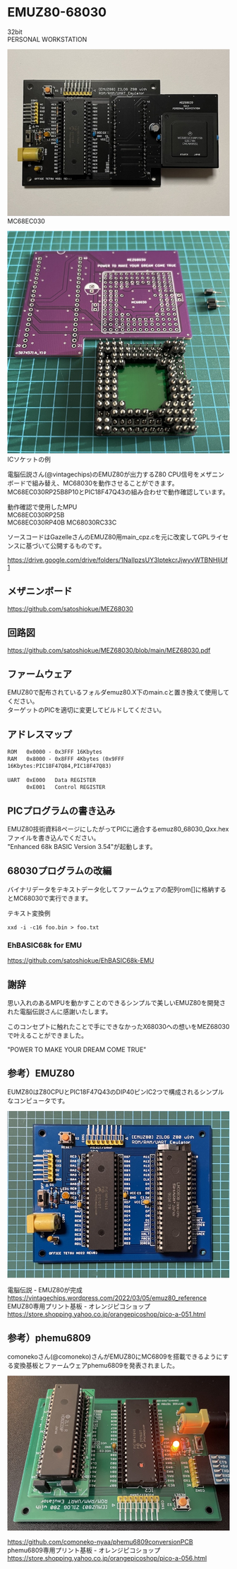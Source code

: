 # EMUZ80-68030
32bit  
PERSONAL WORKSTATION

![MEZ68030](https://github.com/satoshiokue/EMUZ80-68030/blob/main/imgs/IMG_1812.jpeg)  
MC68EC030  

![MEZ68030Socket](https://github.com/satoshiokue/EMUZ80-68030/blob/main/imgs/MEZ68030_socket.jpg)  
ICソケットの例  

電脳伝説さん(@vintagechips)のEMUZ80が出力するZ80 CPU信号をメザニンボードで組み替え、MC68030を動作させることができます。  
MC68EC030RP25B8P10とPIC18F47Q43の組み合わせで動作確認しています。  

動作確認で使用したMPU  
MC68EC030RP25B  
MC68EC030RP40B
MC68030RC33C

ソースコードはGazelleさんのEMUZ80用main_cpz.cを元に改変してGPLライセンスに基づいて公開するものです。

https://drive.google.com/drive/folders/1NaIIpzsUY3lptekcrJjwyvWTBNHIjUf1

## メザニンボード
https://github.com/satoshiokue/MEZ68030

## 回路図
https://github.com/satoshiokue/MEZ68030/blob/main/MEZ68030.pdf

## ファームウェア
EMUZ80で配布されているフォルダemuz80.X下のmain.cと置き換えて使用してください。  
ターゲットのPICを適切に変更してビルドしてください。  


## アドレスマップ
```
ROM   0x0000 - 0x3FFF 16Kbytes
RAM   0x8000 - 0x8FFF 4Kbytes (0x9FFF 16Kbytes:PIC18F47Q84,PIC18F47Q83)

UART  0xE000   Data REGISTER
      0xE001   Control REGISTER
```

## PICプログラムの書き込み
EMUZ80技術資料8ページにしたがってPICに適合するemuz80_68030_Qxx.hexファイルを書き込んでください。  
"Enhanced 68k BASIC Version 3.54"が起動します。

## 68030プログラムの改編
バイナリデータをテキストデータ化してファームウェアの配列rom[]に格納するとMC68030で実行できます。

テキスト変換例
```
xxd -i -c16 foo.bin > foo.txt
```

### EhBASIC68k for EMU
https://github.com/satoshiokue/EhBASIC68k-EMU

## 謝辞
思い入れのあるMPUを動かすことのできるシンプルで美しいEMUZ80を開発された電脳伝説さんに感謝いたします。

このコンセプトに触れたことで手にできなかったX68030への想いをMEZ68030で叶えることができました。

"POWER TO MAKE YOUR DREAM COME TRUE"

## 参考）EMUZ80
EUMZ80はZ80CPUとPIC18F47Q43のDIP40ピンIC2つで構成されるシンプルなコンピュータです。

![EMUZ80](https://github.com/satoshiokue/EMUZ80-6502/blob/main/imgs/IMG_Z80.jpeg)

電脳伝説 - EMUZ80が完成  
https://vintagechips.wordpress.com/2022/03/05/emuz80_reference  
EMUZ80専用プリント基板 - オレンジピコショップ  
https://store.shopping.yahoo.co.jp/orangepicoshop/pico-a-051.html

## 参考）phemu6809
comonekoさん(@comoneko)さんがEMUZ80にMC6809を搭載できるようにする変換基板とファームウェアphemu6809を発表されました。

![phemu6809](https://github.com/satoshiokue/EMUZ80-6502/blob/main/imgs/IMG_6809.jpeg)

https://github.com/comoneko-nyaa/phemu6809conversionPCB  
phemu6809専用プリント基板 - オレンジピコショップ  
https://store.shopping.yahoo.co.jp/orangepicoshop/pico-a-056.html

